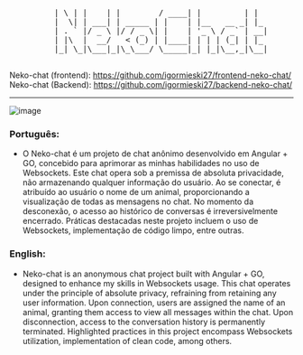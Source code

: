 
  <pre align="center">
    | \ | |    | |        / ____| |         | |  
    |  \| | ___| | _____ | |    | |__   __ _| |_ 
    | . ` |/ _ \ |/ / _ \| |    | '_ \ / _` | __|
    | |\  |  __/   < (_) | |____| | | | (_| | |_ 
    |_| \_|\___|_|\_\___/ \_____|_| |_|\__,_|\__|
  </pre>
  
Neko-chat (frontend): https://github.com/igormieski27/frontend-neko-chat/ <br>
Neko-chat (Backend): https://github.com/igormieski27/backend-neko-chat/

---------------------------------------------------------------------

![image](https://github.com/igormieski27/frontend-neko-chat/assets/108681204/28cfcee0-9c7e-4dbc-8666-f5fdc4375a5b)



### Português:
 - O Neko-chat é um projeto de chat anônimo desenvolvido em Angular + GO, concebido para aprimorar as minhas habilidades no uso de Websockets. Este chat opera sob a premissa de absoluta privacidade, não armazenando qualquer informação do usuário. Ao se conectar, é atribuído ao usuário o nome de um animal, proporcionando a visualização de todas as mensagens no chat. No momento da desconexão, o acesso ao histórico de conversas é irreversivelmente encerrado. Práticas destacadas neste projeto incluem o uso de Websockets, implementação de código limpo, entre outras.

### English:
 - Neko-chat is an anonymous chat project built with Angular + GO, designed to enhance my skills in Websockets usage. This chat operates under the principle of absolute privacy, refraining from retaining any user information. Upon connection, users are assigned the name of an animal, granting them access to view all messages within the chat. Upon disconnection, access to the conversation history is permanently terminated.
Highlighted practices in this project encompass Websockets utilization, implementation of clean code, among others.



